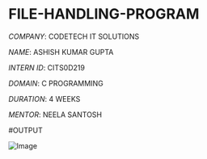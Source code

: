 # FILE-HANDLING-PROGRAM

*COMPANY*: CODETECH IT SOLUTIONS

*NAME*: ASHISH KUMAR GUPTA

*INTERN ID*: CITS0D219

*DOMAIN*: C PROGRAMMING

*DURATION*: 4 WEEKS

*MENTOR*: NEELA SANTOSH

#OUTPUT

![Image](https://github.com/user-attachments/assets/b8b9d997-b6bf-426f-b903-705d9bfa72b6)
